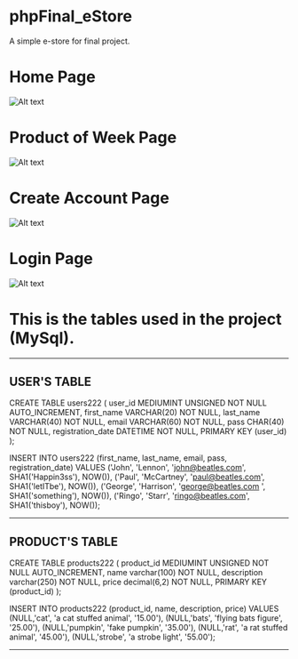 # phpFinal_eStore
A simple e-store for final project.
# Home Page
![Alt text](https://cloud.githubusercontent.com/assets/10361727/12080820/a3e56bbe-b235-11e5-957f-7a332132ca69.PNG "Homepage")
# Product of Week Page
![Alt text](https://cloud.githubusercontent.com/assets/10361727/12080822/a3e68058-b235-11e5-8353-75b692354678.PNG "Products")
# Create Account Page
![Alt text](https://cloud.githubusercontent.com/assets/10361727/12080823/a3e76234-b235-11e5-9a2f-17a73bd6c0e7.PNG "Account")
# Login Page
![Alt text](https://cloud.githubusercontent.com/assets/10361727/12080821/a3e67162-b235-11e5-96be-4c0224e59341.PNG "Login")

# This is the tables used in the project (MySql).
------------------------------------------------------
USER'S TABLE
------------------------------------------------------
CREATE TABLE users222 (
user_id MEDIUMINT UNSIGNED NOT NULL AUTO_INCREMENT,
first_name VARCHAR(20) NOT NULL,
last_name VARCHAR(40) NOT NULL,
email VARCHAR(60) NOT NULL,
pass CHAR(40) NOT NULL,
registration_date DATETIME NOT NULL,
PRIMARY KEY (user_id)
);

INSERT INTO users222 (first_name, last_name, email, pass, registration_date) VALUES
('John', 'Lennon', 'john@beatles.com', SHA1('Happin3ss'), NOW()),
('Paul', 'McCartney', 'paul@beatles.com', SHA1('letITbe'), NOW()),
('George', 'Harrison', 'george@beatles.com ', SHA1('something'), NOW()),
('Ringo', 'Starr', 'ringo@beatles.com', SHA1('thisboy'), NOW());

-------------------------------------------------------
PRODUCT'S TABLE
-------------------------------------------------------
CREATE TABLE products222 (
  product_id MEDIUMINT UNSIGNED NOT NULL AUTO_INCREMENT,
  name varchar(100) NOT NULL,
  description varchar(250) NOT NULL,
  price decimal(6,2) NOT NULL,
  PRIMARY KEY (product_id)
);

INSERT INTO products222 (product_id, name, description, price) VALUES
(NULL,'cat', 'a cat stuffed animal', '15.00'),
(NULL,'bats', 'flying bats figure', '25.00'),
(NULL,'pumpkin', 'fake pumpkin', '35.00'),
(NULL,'rat', 'a rat stuffed animal', '45.00'),
(NULL,'strobe', 'a strobe light', '55.00');

------------------------------------------------------------
